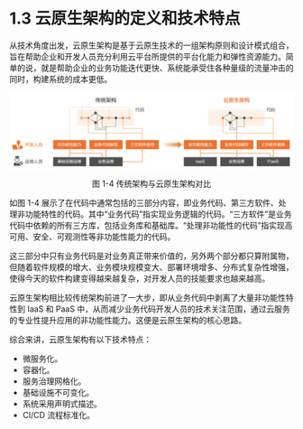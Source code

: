 # 1.3 云原生架构的定义和技术特点

从技术角度出发，云原生架构是基于云原生技术的一组架构原则和设计模式组合，旨在帮助企业和开发人员充分利用云平台所提供的平台化能力和弹性资源能力。简单的说，就是帮助企业的业务功能迭代更快、系统能承受住各种量级的流量冲击的同时，构建系统的成本更低。

<div  align="center">
	<img src="../assets/arc.png" width = "600"  align=center />
	<p>图 1-4 传统架构与云原生架构对比</p>
</div>

如图 1-4 展示了在代码中通常包括的三部分内容，即业务代码、第三方软件、处理非功能特性的代码。其中“业务代码”指实现业务逻辑的代码。“三方软件”是业务代码中依赖的所有三方库，包括业务库和基础库。“处理非功能性的代码”指实现高可用、安全、可观测性等非功能性能力的代码。

这三部分中只有业务代码是对业务真正带来价值的，另外两个部分都只算附属物，但随着软件规模的增大、业务模块规模变大、部署环境增多、分布式复杂性增强，使得今天的软件构建变得越来越复杂，对开发人员的技能要求也越来越高。

云原生架构相比较传统架构前进了一大步，即从业务代码中剥离了大量非功能性特性到 IaaS 和 PaaS 中，从而减少业务代码开发人员的技术关注范围，通过云服务的专业性提升应用的非功能性能力。这便是云原生架构的核心思路。

综合来讲，云原生架构有以下技术特点：

- 微服务化。
- 容器化。
- 服务治理网格化。
- 基础设施不可变化。
- 系统采用声明式描述。
- CI/CD 流程标准化。
